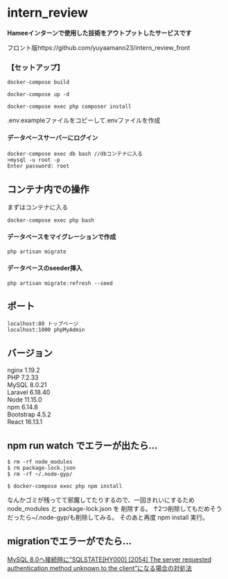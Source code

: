 # intern_review
__Hameeインターンで使用した技術をアウトプットしたサービスです__

フロント版https://github.com/yuyaamano23/intern_review_front


### 【セットアップ】
```
docker-compose build

docker-compose up -d

docker-compose exec php composer install
```
.env.exampleファイルをコピーして.envファイルを作成


#### データベースサーバーにログイン
```
docker-compose exec db bash //dbコンテナに入る
>mysql -u root -p
Enter password: root
```

## コンテナ内での操作

まずはコンテナに入る
```
docker-compose exec php bash
```


#### データベースをマイグレーションで作成
```
php artisan migrate
```
#### データベースのseeder挿入
```
php artisan migrate:refresh --seed
```
## ポート
```
localhost:80 トップページ
localhost:1000 phpMyAdmin
```
## バージョン
nginx 1.19.2<br>
PHP 7.2.33<br>
MySQL 8.0.21<br>
Laravel 6.18.40<br>
Node 11.15.0<br>
npm 6.14.8<br>
Bootstrap 4.5.2<br>
React 16.13.1<br>

## npm run watch でエラーが出たら...

```
$ rm -rf node_modules
$ rm package-lock.json
$ rm -rf ~/.node-gyp/

$ docker-compose exec php npm install
```
なんかゴミが残ってて邪魔してたりするので、一回きれいにするため
node_modules と package-lock.json を 削除する。
↑2つ削除してもだめそうだったら~/.node-gyp/も削除してみる。
そのあと再度 npm install 実行。

## migrationでエラーがでたら...

[MySQL 8.0へ接続時に”SQLSTATE[HY000] [2054] The server requested authentication method unknown to the client”になる場合の対処法](https://blog.janjan.net/2018/11/01/mysql8-request-authentication-method-unknown-to-the-client/)
